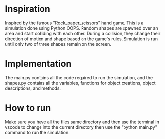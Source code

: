 # Inspiration
Inspired by the famous "Rock_paper_scissors" hand game. This is a simulation done using Python OOPS. Random shapes are spawned over an area and start colliding with each other. During a collision, they change their direction of motion and shape based on the game's rules. Simulation is run until only two of three shapes remain on the screen.

# Implementation 
The main.py contains all the code required to run the simulation, and the shapes.py contains all the variables, functions for object creations, object descriptions, and methods. 

# How to run
Make sure you have all the files same directory and then use the terminal in vscode to change into the current directory then use the "python main.py" command to run the simulation. 
